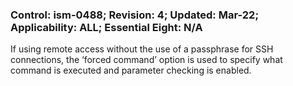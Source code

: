 ### Control: ism-0488; Revision: 4; Updated: Mar-22; Applicability: ALL; Essential Eight: N/A
<p>If using remote access without the use of a passphrase for SSH connections, the ‘forced command’ option is used to specify what command is executed and parameter checking is enabled.</p>